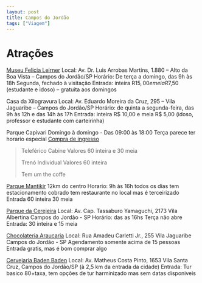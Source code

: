 ```yaml
---
layout: post
title: Campos do Jordão
tags: ["Viagem"]
---
```



# Atrações

[Museu Felicia Leirner](https://www.museufelicialeirner.org.br/)
Local: Av. Dr. Luis Arrobas Martins, 1.880 – Alto da Boa Vista – Campos do Jordão/SP
Horário: De terça a domingo, das 9h às 18h Segunda, fechado à visitação
Entrada: inteira R$15,00 e meia R$7,50 (estudante e idoso) – gratuita aos domingos

Casa da Xilogravura
Local: Av. Eduardo Moreira da Cruz, 295 – Vila Jaguaribe – Campos do Jordão/SP
Horário: de quinta a segunda-feira, das 9h às 12h e das 14h às 17h
Entrada: inteira R$ 10,00 e meia R$ 5,00 (idoso, professor e estudante com carteirinha)


Parque Capivari
Domingo à domingo - Das 09:00 às 18:00
Terça parece ter horario especial
[Compra de ingresso](https://tickets.parquecapivari.com.br/)
> Teleférico Cabine
> Valores 60 inteira e 30 meia
>
> Trenó Individual 
> Valores 60 inteira
>
> Tem um the coffe



[Parque Mantikir](https://parqueamantikir.com.br/)
12km do centro
Horario: 9h às 16h todos os dias
tem estacionamento cobrado
tem restaurante no local mas é terceirizado
Entrada 60 inteira 30 meia

[Parque da Cerejeira](https://parquedacerejeira.com.br/)
Local: Av. Cap. Tassaburo Yamaguchi, 2173 Vila Albertina Campos do Jordão - SP
Horário: das as 16hs Terça não abre
Entrada: 30 inteira e 15 meia

[Chocolateria Araucaria](http://chocolatearaucaria.com.br/site/visite/)
Local: Rua Amadeu Carletti Jr., 255 Vila Jaguaribe Campos do Jordão - SP
Agendamento somente acima de 15 pessoas
Entrada gratis, mas é bom comprar algo

[Cervejaria Baden Baden](https://www.badenbaden.com.br/tour-informacoes-gerais/#)
Local: Av. Matheus Costa Pinto, 1653 Vila Santa Cruz, Campos do Jordão/SP (à 2,5 km da entrada da cidade)
Entrada: Tur basico 80+taxa, tem opções de tur harminizado mas sem datas disponiveis
